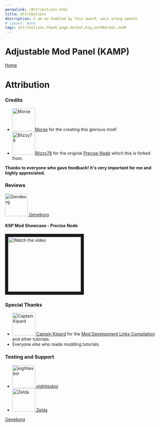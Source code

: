 ```yaml
---
permalink: /Attributions.html
title: Attributions
description: I am so humbled by this award, wait wrong speach
# layout: bare
tags: attributions,thank,page,kerbal,ksp,zer0Kerbal,zedK
---
```


<!--
Attributions.md v1.0.3.0
AdjustableModPanel (KAMP)
created: 01 Feb 2022
updated: 01 Feb 2022
-->

<script src="https://kit.fontawesome.com/0ea5493613.js" crossorigin="anonymous"></script>
<i class="fa fa-gear fa-spin fa-2x" style="color: firebrick"></i>
# Adjustable Mod Panel (KAMP)
[Home](https://zer0kerbal.github.io/AdjustableModPanel)

# Attribution

### Credits

<ul>
  <li><a href="https://forum.kerbalspaceprogram.com/index.php?/profile/154930-*/"><img border="0" alt="Morse" src="https://kerbal-forum-uploads.s3.us-west-2.amazonaws.com/monthly_2016_08/av.png.6f02009e3410248d2e18cdfe7b1e791f.thumb.png.860a421f445db1b460be448a6723b89f.png" width="75" height="75" >Morse</a> for the creating this glorious mod!</li>
  <li><a href="https://forum.kerbalspaceprogram.com/index.php?/profile/68543-*/"><img border="0" alt="Bilzzy78" src="https://kerbal-forum-uploads.s3.us-west-2.amazonaws.com/profile/photo-68543.png" width="75" height="75" >Blizzy78</a> for the original <a href="https://forum.kerbalspaceprogram.com/index.php?/topic/44129-*/": >Precise Node</a> which this is forked from.</li>
</ul>

**Thanks to everyone who gave feedback! It's very important for me and highly appreciated.**

### Reviews

<a href="https://www.youtube.com/channel/UC2iOM59Mk6NuJdstXAcCJsg"><img border="0"  alt="Geneborg" src="http://images.modhoster.de/system/files/0064/2315/thumb/geneborg.jpg" width="75" height="75" > Geneborg</a>

#### KSP Mod Showcase - Precise Node

<a href="http://www.youtube.com/watch?feature=player_embedded&v=IcTQ4YwxLGc"  target="_blank">
<img src="http://img.youtube.com/vi/IcTQ4YwxLGc/mqdefault.jpg" alt="Watch the video" width="240"  height="180" border="10" /></a>

### Special Thanks

<ul>
  <li><a href="https://forum.kerbalspaceprogram.com/index.php?/profile/70516-captainkipard/"><img border="0" alt="Captain Kipard" src="https://kerbal-forum-uploads.s3.us-west-2.amazonaws.com/monthly_12_2015/itsame.png.3227b08e54fc9e3eaa0c6c2ad8e9ad07.thumb.png.5d3a3eb0344a23048ea58826e47b9781.png" width="75" height="75" > Captain Kipard</a> for the <a href="https://forum.kerbalspaceprogram.com/index.php?/topic/85372-*/"> Mod Development Links Compilation</a> and other tutorials.</li>
  <li>Everyone else who made modding tutorials.</li>
</ul>

### Testing and Support

<ul>
  <li><a href="https://forum.kerbalspaceprogram.com/index.php?/profile/133828-eightiesboi/"><img border="0" alt="eightiesboi" src="https://kerbal-forum-uploads.s3.us-west-2.amazonaws.com/monthly_2018_01/happy_velociraptor_dinosaur_greeting_cards-r918b99ab65894a198682f360e419773a_xvuak_8byvr_512.thumb.jpg.00c28897eef8a91ee74f6cb59a9bbb5f.jpg" width="75" height="75" > eightiesboi</a></li>
  <li><a href="https://forum.kerbalspaceprogram.com/index.php?/profile/66411-zelda/"><img border="0" alt="Zelda" src="https://kerbal-forum-uploads.s3.us-west-2.amazonaws.com/monthly_2019_07/LoZ_RGB_960x960.thumb.jpg.32a815400e819b11482764bdea71373c.jpg" width="75" height="75" > Zelda</a></li>
</ul>

<!-- this file CC BY-NC-ND 3.0 Unported by zer0Kerbal -->

[zer0Kerbal]: https://forum.kerbalspaceprogram.com/index.php?/profile/190933-*/ "zer0Kerbal"
[morse]: https://forum.kerbalspaceprogram.com/index.php?/profile/154930-*/ "Morse"

[blizzy79]: https://forum.kerbalspaceprogram.com/index.php?/profile/68543-*/ "Blizzy78"
[cptkipard]: https://forum.kerbalspaceprogram.com/index.php?/profile/70516-*/ "Captain Kipard"
[Geneborg](https://www.youtube.com/channel/UC2iOM59Mk6NuJdstXAcCJsg)

